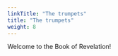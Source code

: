 ```yaml
---
linkTitle: "The trumpets"
title: "The trumpets"
weight: 8
---
```


Welcome to the Book of Revelation!

<!--more-->
